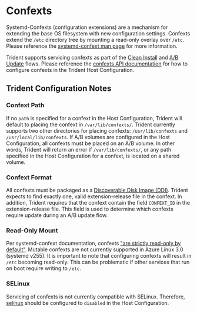 # Confexts

Systemd-Confexts (configuration extensions) are a mechanism for extending the
base OS filesystem with new configuration settings. Confexts extend the `/etc`
directory tree by mounting a read-only overlay over `/etc`. Please reference the
[systemd-confext man page](https://man.archlinux.org/man/systemd-confext.8.en)
for more information.

Trident supports servicing confexts as part of the [Clean
Install](../Reference/Glossary.md#clean-install) and [A/B
Update](../Reference/Glossary.md#ab-update) flows. Please reference the [confexts
API
documentation](../Reference/Host-Configuration/API-Reference/Os.md#confexts-optional)
for how to configure confexts in the Trident Host Configuration.

## Trident Configuration Notes

### Confext Path

If no `path` is specified for a confext in the Host Configuration, Trident will
default to placing the confext in `/var/lib/confexts/`. Trident currently
supports two other directories for placing confexts: `/usr/lib/confexts` and
`/usr/local/lib/confexts`. If A/B volumes are configured in the Host
Configuration, all confexts must be placed on an A/B volume. In other words,
Trident will return an error if `/var/lib/confexts/`, or any path specified in
the Host Configuration for a confext, is located on a shared volume.

### Confext Format

All confexts must be packaged as a [Discoverable Disk Image
(DDI)](https://uapi-group.org/specifications/specs/discoverable_disk_image/).
Trident expects to find exactly one, valid extension-release file in the confext.
In addition, Trident requires that the confext contain the field `CONFEXT_ID` in
the extension-release file. This field is used to determine which confexts
require update during an A/B update flow.

### Read-Only Mount

Per systemd-confext documentation, confexts ["are strictly read-only by
default"](https://man.archlinux.org/man/systemd-confext.8.en). Mutable confexts
are not currently supported in Azure Linux 3.0 (systemd v255). It is important
to note that configuring confexts will result in `/etc` becoming read-only. This
can be problematic if other services that run on boot require writing to `/etc`.

### SELinux

Servicing of confexts is not currently compatible with SELinux. Therefore,
[selinux](../Reference/Host-Configuration/API-Reference/Selinux.md) should be
configured to `disabled` in the Host Configuration.
